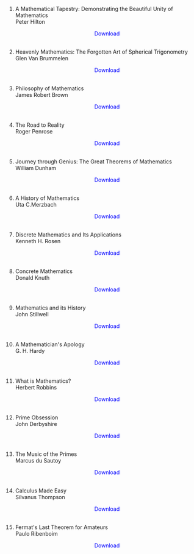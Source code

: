 1. A Mathematical Tapestry: Demonstrating the Beautiful Unity of Mathematics</br>
                Peter Hilton</br>
                <a href="https://github.com/manjunath5496/Math-Books/blob/master/c(29).pdf" target="_blank" style="text-decoration:none"> <font color="blue"> <center> Download</center></font> </a></br>
                
            
2. Heavenly Mathematics: The Forgotten Art of Spherical Trigonometry</br>
                Glen Van Brummelen</br>
                <a href="https://github.com/manjunath5496/Math-Books/blob/master/c(35).pdf" target="_blank" style="text-decoration:none"> <font color="blue"> <center> Download</center></font> </a></br>
                
3.  Philosophy of Mathematics</br>
                James Robert Brown</br>
                <a href="https://github.com/manjunath5496/Math-Books/blob/master/c(48).pdf" target="_blank" style="text-decoration:none"> <font color="blue"> <center> Download</center></font> </a></br>
                
4.  The Road to Reality</br>
                Roger Penrose</br>
                <a href="https://github.com/manjunath5496/Math-Books/blob/master/pdf44.pdf" target="_blank" style="text-decoration:none"> <font color="blue"> <center> Download</center></font> </a></br>
                
            
5. Journey through Genius: The Great Theorems of Mathematics</br>
               William Dunham</br>
                <a href="https://github.com/manjunath5496/Math-Books/blob/master/pdf99.pdf" target="_blank" style="text-decoration:none"> <font color="blue"> <center> Download</center></font> </a></br>
                
6. A History of Mathematics</br>
              Uta C.Merzbach</br>
                <a href="https://github.com/manjunath5496/Math-Books/blob/master/pdf100.pdf" target="_blank" style="text-decoration:none"> <font color="blue"> <center> Download</center></font> </a></br>
                
7. Discrete Mathematics and Its Applications</br>
              Kenneth H. Rosen</br>
                <a href="https://github.com/manjunath5496/Math-Books/blob/master/pdf913.rar" target="_blank" style="text-decoration:none"> <font color="blue"> <center> Download</center></font> </a></br>
                
 8. Concrete Mathematics</br>
                Donald Knuth</br>
                <a href="https://github.com/manjunath5496/Math-Books/blob/master/pdf983.pdf" target="_blank" style="text-decoration:none"> <font color="blue"> <center> Download</center></font> </a></br>
                
            
9.  Mathematics and its History  </br>
                John Stillwell</br>
                <a href="https://github.com/manjunath5496/Math-Books/blob/master/pdf987.pdf" target="_blank" style="text-decoration:none"> <font color="blue"> <center> Download</center></font> </a></br>
                
10.  A Mathematician's Apology </br>
              G. H. Hardy</br>
                <a href="https://github.com/manjunath5496/Math-Books/blob/master/pdf988.pdf" target="_blank" style="text-decoration:none"> <font color="blue"> <center> Download</center></font> </a></br>
                
11.  What is Mathematics?  </br>
               Herbert Robbins </br>
                <a href="https://github.com/manjunath5496/Math-Books/blob/master/pdf990.pdf" target="_blank" style="text-decoration:none"> <font color="blue"> <center> Download</center></font> </a></br>
                
12.  Prime Obsession  </br>
               	John Derbyshire</br>
                <a href="https://github.com/manjunath5496/Math-Books/blob/master/pdf991.pdf" target="_blank" style="text-decoration:none"> <font color="blue"> <center> Download</center></font> </a></br>
                
13. The Music of the Primes  </br>
               Marcus du Sautoy</br>
                <a href="https://github.com/manjunath5496/Math-Books/blob/master/pdf996.pdf" target="_blank" style="text-decoration:none"> <font color="blue"> <center> Download</center></font> </a></br>
                
14. Calculus Made Easy   </br>
               Silvanus Thompson</br>
                <a href="https://github.com/manjunath5496/Math-Books/blob/master/pdf1253.pdf" target="_blank" style="text-decoration:none"> <font color="blue"> <center> Download</center></font> </a></br>
                
15. Fermat's Last Theorem for Amateurs  </br>
               Paulo Ribenboim</br>
                <a href="https://github.com/manjunath5496/Math-Books/blob/master/sh84.pdf" target="_blank" style="text-decoration:none"> <font color="blue"> <center> Download</center></font> </a></br>
